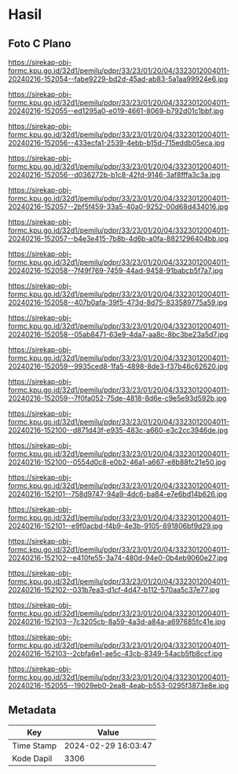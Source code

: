 # Hasil

## Foto C Plano

https://sirekap-obj-formc.kpu.go.id/32d1/pemilu/pdpr/33/23/01/20/04/3323012004011-20240216-152054--fabe9229-bd2d-45ad-ab83-5a1aa99924e6.jpg

https://sirekap-obj-formc.kpu.go.id/32d1/pemilu/pdpr/33/23/01/20/04/3323012004011-20240216-152055--ed1295a0-e019-4661-8069-b792d01c1bbf.jpg

https://sirekap-obj-formc.kpu.go.id/32d1/pemilu/pdpr/33/23/01/20/04/3323012004011-20240216-152056--433ecfa1-2539-4ebb-b15d-715eddb05eca.jpg

https://sirekap-obj-formc.kpu.go.id/32d1/pemilu/pdpr/33/23/01/20/04/3323012004011-20240216-152056--d036272b-b1c8-42fd-9146-3af8fffa3c3a.jpg

https://sirekap-obj-formc.kpu.go.id/32d1/pemilu/pdpr/33/23/01/20/04/3323012004011-20240216-152057--2bf5f459-33a5-40a0-9252-00d68d434016.jpg

https://sirekap-obj-formc.kpu.go.id/32d1/pemilu/pdpr/33/23/01/20/04/3323012004011-20240216-152057--b4e3e415-7b8b-4d6b-a0fa-8821296404bb.jpg

https://sirekap-obj-formc.kpu.go.id/32d1/pemilu/pdpr/33/23/01/20/04/3323012004011-20240216-152058--7f49f769-7459-44ad-9458-91babcb5f7a7.jpg

https://sirekap-obj-formc.kpu.go.id/32d1/pemilu/pdpr/33/23/01/20/04/3323012004011-20240216-152058--407b0afa-39f5-473d-8d75-833589775a59.jpg

https://sirekap-obj-formc.kpu.go.id/32d1/pemilu/pdpr/33/23/01/20/04/3323012004011-20240216-152058--05ab8471-63e9-4da7-aa8c-8bc3be23a5d7.jpg

https://sirekap-obj-formc.kpu.go.id/32d1/pemilu/pdpr/33/23/01/20/04/3323012004011-20240216-152059--9935ced8-1fa5-4898-8de3-f37b46c62620.jpg

https://sirekap-obj-formc.kpu.go.id/32d1/pemilu/pdpr/33/23/01/20/04/3323012004011-20240216-152059--7f0fa052-75de-4818-8d6e-c9e5e93d592b.jpg

https://sirekap-obj-formc.kpu.go.id/32d1/pemilu/pdpr/33/23/01/20/04/3323012004011-20240216-152100--d871d43f-e935-483c-a660-e3c2cc3946de.jpg

https://sirekap-obj-formc.kpu.go.id/32d1/pemilu/pdpr/33/23/01/20/04/3323012004011-20240216-152100--0554d0c8-e0b2-46a1-a667-e8b88fc21e50.jpg

https://sirekap-obj-formc.kpu.go.id/32d1/pemilu/pdpr/33/23/01/20/04/3323012004011-20240216-152101--758d9747-94a9-4dc6-ba84-e7e6bd14b626.jpg

https://sirekap-obj-formc.kpu.go.id/32d1/pemilu/pdpr/33/23/01/20/04/3323012004011-20240216-152101--e9f0acbd-f4b9-4e3b-9105-891806bf9d29.jpg

https://sirekap-obj-formc.kpu.go.id/32d1/pemilu/pdpr/33/23/01/20/04/3323012004011-20240216-152102--e410fe55-3a74-480d-94e0-0b4eb9060e27.jpg

https://sirekap-obj-formc.kpu.go.id/32d1/pemilu/pdpr/33/23/01/20/04/3323012004011-20240216-152102--031b7ea3-d1cf-4d47-b112-570aa5c37e77.jpg

https://sirekap-obj-formc.kpu.go.id/32d1/pemilu/pdpr/33/23/01/20/04/3323012004011-20240216-152103--7c3205cb-8a59-4a3d-a84a-a697685fc41e.jpg

https://sirekap-obj-formc.kpu.go.id/32d1/pemilu/pdpr/33/23/01/20/04/3323012004011-20240216-152103--2cbfa6e1-ae5c-43cb-8349-54acb5fb8ccf.jpg

https://sirekap-obj-formc.kpu.go.id/32d1/pemilu/pdpr/33/23/01/20/04/3323012004011-20240216-152055--19029eb0-2ea8-4eab-b553-0295f3873e8e.jpg


## Metadata

| Key        | Value               |
| ---------- | ------------------- |
| Time Stamp | 2024-02-29 16:03:47 |
| Kode Dapil | 3306                |



